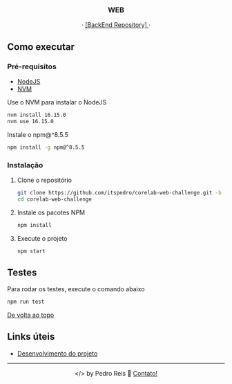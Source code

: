 <a name="readme-top"></a>
<br />
<div align="center">
  <h3 align="center">WEB</h3>
  <p align="center">
    ·
    <a href="https://github.com/itspedro/corelab-api-challenge/tree/dev">
      [BackEnd Repository]
    </a>
    ·
  </p>
</div>

## Como executar

### Pré-requisitos

* [NodeJS](https://nodejs.org/en/)
* [NVM](https://github.com/nvm-sh/nvm)

Use o NVM para instalar o NodeJS

```sh
nvm install 16.15.0
nvm use 16.15.0
```

Instale o npm@^8.5.5

```sh
npm install -g npm@^8.5.5
```

### Instalação

1. Clone o repositório
   ```sh
   git clone https://github.com/itspedro/corelab-web-challenge.git -b dev
   cd corelab-web-challenge
    ```
2. Instale os pacotes NPM
    ```sh
    npm install
    ```
3. Execute o projeto
    ```sh
    npm start
    ```

## Testes

Para rodar os testes, execute o comando abaixo

```sh
npm run test
```

[De volta ao topo](#readme-top)

## Links úteis

* [Desenvolvimento do projeto](./PULL_REQUEST.md)


---

<p align="center">
 &lt;/&gt; by Pedro Reis 👋 <a href="https://preis.tech/contato/">Contato!</a>
</p>

